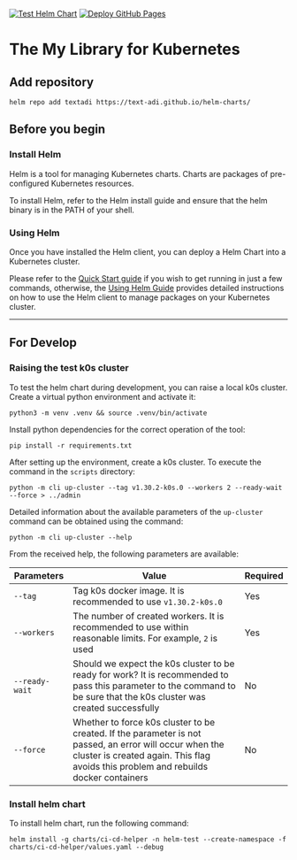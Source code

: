 [![Test Helm Chart](https://github.com/text-adi/helm-charts/actions/workflows/test.yaml/badge.svg)](https://github.com/text-adi/helm-charts/actions/workflows/test.yaml)
[![Deploy GitHub Pages](https://github.com/text-adi/helm-charts/actions/workflows/deploy-pages.yaml/badge.svg)](https://github.com/text-adi/helm-charts/actions/workflows/deploy-pages.yaml)

# The My Library for Kubernetes

## Add repository

```console
helm repo add textadi https://text-adi.github.io/helm-charts/
```

## Before you begin

### Install Helm

Helm is a tool for managing Kubernetes charts. Charts are packages of pre-configured Kubernetes resources.

To install Helm, refer to the Helm install guide and ensure that the helm binary is in the PATH of your shell.

### Using Helm

Once you have installed the Helm client, you can deploy a Helm Chart into a Kubernetes cluster.

Please refer to the [Quick Start guide](https://helm.sh/docs/intro/quickstart/) if you wish to get running in just a few
commands, otherwise, the [Using Helm Guide](https://helm.sh/docs/intro/using_helm/) provides detailed instructions on
how to use the Helm client to manage packages on your Kubernetes cluster.

---

## For Develop

### Raising the test k0s cluster

To test the helm chart during development, you can raise a local k0s cluster.
Create a virtual python environment and activate it:

```shell
python3 -m venv .venv && source .venv/bin/activate
```

Install python dependencies for the correct operation of the tool:

```shell
pip install -r requirements.txt
```

After setting up the environment, create a k0s cluster. To execute the command in the `scripts` directory:

```shell
python -m cli up-cluster --tag v1.30.2-k0s.0 --workers 2 --ready-wait --force > ../admin
```

Detailed information about the available parameters of the `up-cluster` command can be obtained using the command:

```shell
python -m cli up-cluster --help
```

From the received help, the following parameters are available:

| Parameters     | Value                                                                                                                                                                                           | Required |
|----------------|-------------------------------------------------------------------------------------------------------------------------------------------------------------------------------------------------|----------|
| `--tag`        | Tag k0s docker image. It is recommended to use `v1.30.2-k0s.0`                                                                                                                                  | Yes      |
| `--workers`    | The number of created workers. It is recommended to use within reasonable limits. For example, `2` is used                                                                                      | Yes      |
| `--ready-wait` | Should we expect the k0s cluster to be ready for work? It is recommended to pass this parameter to the command to be sure that the k0s cluster was created successfully                         | No       |
| `--force`      | Whether to force k0s cluster to be created. If the parameter is not passed, an error will occur when the cluster is created again. This flag avoids this problem and rebuilds docker containers | No       |

### Install helm chart

To install helm chart, run the following command:

```shell
helm install -g charts/ci-cd-helper -n helm-test --create-namespace -f charts/ci-cd-helper/values.yaml --debug
```
